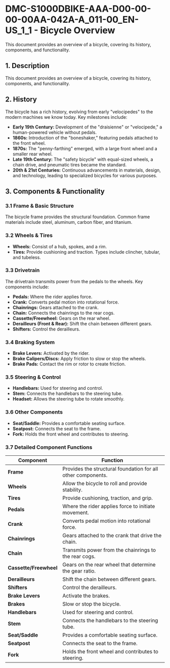 # DMC-S1000DBIKE-AAA-D00-00-00-00AA-042A-A_011-00_EN-US_1_1 - Bicycle Overview

This document provides an overview of a bicycle, covering its history, components, and functionality.

## 1. Description

This document provides an overview of a bicycle, covering its history, components, and functionality.

## 2. History

The bicycle has a rich history, evolving from early "velocipedes" to the modern machines we know today. Key milestones include:

*   **Early 19th Century:** Development of the "draisienne" or "velocipede," a human-powered vehicle without pedals.
*   **1860s:** Introduction of the "boneshaker," featuring pedals attached to the front wheel.
*   **1870s:** The "penny-farthing" emerged, with a large front wheel and a smaller rear wheel.
*   **Late 19th Century:** The "safety bicycle" with equal-sized wheels, a chain drive, and pneumatic tires became the standard.
*   **20th & 21st Centuries:** Continuous advancements in materials, design, and technology, leading to specialized bicycles for various purposes.

## 3. Components & Functionality

### 3.1 Frame & Basic Structure

The bicycle frame provides the structural foundation. Common frame materials include steel, aluminum, carbon fiber, and titanium.

### 3.2 Wheels & Tires

*   **Wheels:** Consist of a hub, spokes, and a rim.
*   **Tires:** Provide cushioning and traction. Types include clincher, tubular, and tubeless.

### 3.3 Drivetrain

The drivetrain transmits power from the pedals to the wheels. Key components include:

*   **Pedals:** Where the rider applies force.
*   **Crank:** Converts pedal motion into rotational force.
*   **Chainrings:** Gears attached to the crank.
*   **Chain:** Connects the chainrings to the rear cogs.
*   **Cassette/Freewheel:** Gears on the rear wheel.
*   **Derailleurs (Front & Rear):** Shift the chain between different gears.
*   **Shifters:** Control the derailleurs.

### 3.4 Braking System

*   **Brake Levers:** Activated by the rider.
*   **Brake Calipers/Discs:** Apply friction to slow or stop the wheels.
*   **Brake Pads:** Contact the rim or rotor to create friction.

### 3.5 Steering & Control

*   **Handlebars:** Used for steering and control.
*   **Stem:** Connects the handlebars to the steering tube.
*   **Headset:** Allows the steering tube to rotate smoothly.

### 3.6 Other Components

*   **Seat/Saddle:** Provides a comfortable seating surface.
*   **Seatpost:** Connects the seat to the frame.
*   **Fork:** Holds the front wheel and contributes to steering.

### 3.7 Detailed Component Functions

| Component        | Function                                      |
|------------------|-----------------------------------------------|
| **Frame**        | Provides the structural foundation for all other components. |
| **Wheels**       | Allow the bicycle to roll and provide stability. |
| **Tires**        | Provide cushioning, traction, and grip.       |
| **Pedals**       | Where the rider applies force to initiate movement. |
| **Crank**        | Converts pedal motion into rotational force. |
| **Chainrings**   | Gears attached to the crank that drive the chain. |
| **Chain**        | Transmits power from the chainrings to the rear cogs. |
| **Cassette/Freewheel** | Gears on the rear wheel that determine the gear ratio. |
| **Derailleurs**  | Shift the chain between different gears.       |
| **Shifters**     | Control the derailleurs.                      |
| **Brake Levers** | Activate the brakes.                         |
| **Brakes**       | Slow or stop the bicycle.                      |
| **Handlebars**   | Used for steering and control.                |
| **Stem**         | Connects the handlebars to the steering tube. |
| **Seat/Saddle**  | Provides a comfortable seating surface.       |
| **Seatpost**     | Connects the seat to the frame.               |
| **Fork**         | Holds the front wheel and contributes to steering. |